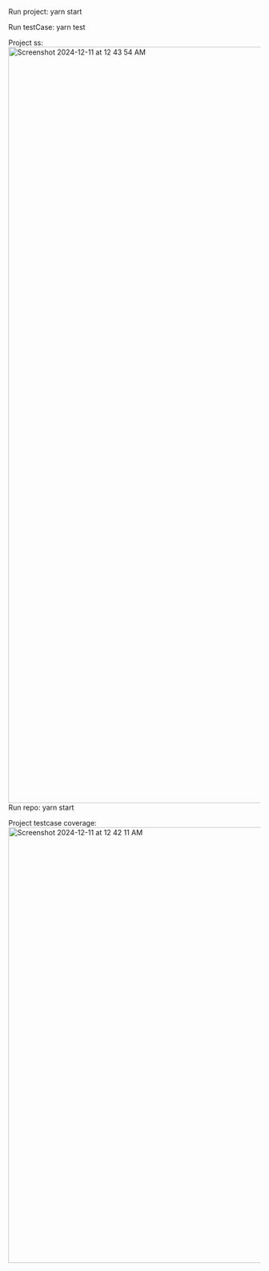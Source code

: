 Run project: yarn start

Run testCase: yarn test

Project ss:<img width="1508" alt="Screenshot 2024-12-11 at 12 43 54 AM" src="https://github.com/user-attachments/assets/b01055bd-e1e9-4311-b2c0-9fddb7d2581a">Run repo: yarn start

Project testcase coverage: <img width="869" alt="Screenshot 2024-12-11 at 12 42 11 AM" src="https://github.com/user-attachments/assets/9bec2821-0052-4a39-9927-9daf7b895a7d">

